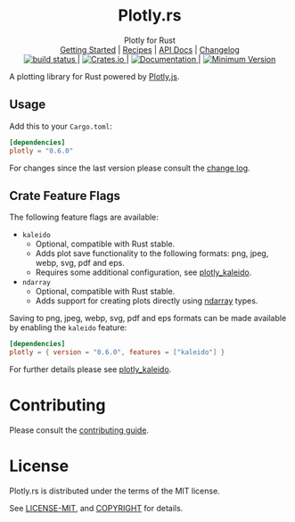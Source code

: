 <h1 align="center">Plotly.<span></span>rs</h1>

<div align="center">Plotly for Rust</div>

<div align="center">
	<a href="https://igiagkiozis.github.io/plotly/content/getting_started.html">Getting Started</a>
    |
    <a href="https://igiagkiozis.github.io/plotly/content/recipes.html">Recipes</a>
    |
    <a href="https://docs.rs/crate/plotly/">API Docs</a>
    |
    <a href="https://github.com/igiagkiozis/plotly/blob/master/CHANGELOG.md">Changelog</a>
</div>

<div align="center">
    <a href="https://github.com/igiagkiozis/plotly/actions">
        <img src="https://github.com/igiagkiozis/plotly/workflows/build/badge.svg" alt="build status">
    </a>
    |
    <a href="https://crates.io/crates/plotly">
        <img src="https://img.shields.io/crates/v/plotly.svg" alt="Crates.io">
    </a>
    |
	<a href="https://docs.rs/plotly">
        <img src="https://docs.rs/plotly/badge.svg" alt="Documentation">
    </a>
    |
    <a href="">
        <img src="https://img.shields.io/badge/Minimum%20Rust%20Version-1.31-brightgreen.svg" alt="Minimum Version">
    </a>
</div>

A plotting library for Rust powered by [Plotly.js](https://plot.ly/javascript/).


## Usage

Add this to your `Cargo.toml`:

```toml
[dependencies]
plotly = "0.6.0"
```

For changes since the last version please consult the [change log](https://github.com/igiagkiozis/plotly/blob/master/CHANGELOG.md).

## Crate Feature Flags
The following feature flags are available:
* `kaleido`
    * Optional, compatible with Rust stable.
    * Adds plot save functionality to the following formats: png, jpeg, webp, svg, pdf and eps.
    * Requires some additional configuration, see [plotly_kaleido](https://github.com/igiagkiozis/plotly/tree/master/plotly_kaleido).
* `ndarray`
    * Optional, compatible with Rust stable.
    * Adds support for creating plots directly using [ndarray](https://github.com/rust-ndarray/ndarray) types.

Saving to png, jpeg, webp, svg, pdf and eps formats can be made available by enabling the `kaleido` feature: 

```toml
[dependencies]
plotly = { version = "0.6.0", features = ["kaleido"] }
```
For further details please see [plotly_kaleido](https://github.com/igiagkiozis/plotly/tree/master/plotly_kaleido).


# Contributing

Please consult the [contributing guide](https://github.com/igiagkiozis/plotly/blob/master/CONTRIBUTING.md).

# License

Plotly.rs is distributed under the terms of the MIT license.

See [LICENSE-MIT](https://github.com/igiagkiozis/plotly/blob/master/LICENSE-MIT), and [COPYRIGHT](https://github.com/igiagkiozis/plotly/blob/master/COPYRIGHT) for details.
